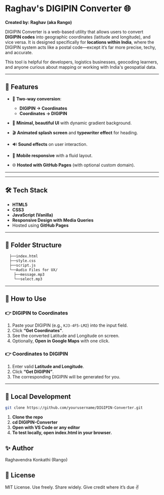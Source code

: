 # Raghav's DIGIPIN Converter 🌐

**Created by: Raghav (aka Rango)**

DIGIPIN Converter is a web-based utility that allows users to convert **DIGIPIN codes** into geographic coordinates (latitude and longitude), and vice versa. It is designed specifically for **locations within India**, where the DIGIPIN system acts like a postal code—except it’s far more precise, techy, and accurate.

This tool is helpful for developers, logistics businesses, geocoding learners, and anyone curious about mapping or working with India's geospatial data.

---

## 🚀 Features

- 🔄 **Two-way conversion**:
  - **DIGIPIN → Coordinates**
  - **Coordinates → DIGIPIN**

- 🎨 **Minimal, beautiful UI** with dynamic gradient background.
- 🎬 **Animated splash screen** and **typewriter effect** for heading.
- 🔊 **Sound effects** on user interaction.
- 📱 **Mobile responsive** with a fluid layout.
- 🌐 **Hosted with GitHub Pages** (with optional custom domain).

---

---

## 🛠️ Tech Stack

- **HTML5**
- **CSS3**
- **JavaScript (Vanilla)**
- **Responsive Design with Media Queries**
- Hosted using **GitHub Pages**

---

## 📂 Folder Structure
```bash
  ├──index.html
  ├──style.css
  ├──script.js
  └──Audio Files for UX/
    ├──message.mp3
    └──select.mp3

```

---

## 🔧 How to Use

### 👉 DIGIPIN to Coordinates
1. Paste your DIGIPIN (e.g., `KJ3-4F5-LM2`) into the input field.
2. Click **“Get Coordinates”**.
3. See the converted Latitude and Longitude on screen.
4. Optionally, **Open in Google Maps** with one click.

### 👉 Coordinates to DIGIPIN
1. Enter valid **Latitude and Longitude**.
2. Click **“Get DIGIPIN”**.
3. The corresponding DIGIPIN will be generated for you.

---

## 🧪 Local Development

```bash
git clone https://github.com/yourusername/DIGIPIN-Converter.git
```

1. **Clone the repo**
2. **cd DIGIPIN-Converter**
3. **Open with VS Code or any editor**
4. **To test locally, open index.html in your browser.**

## ✨ Author
Raghavendra Konkathi (Rango)

## 📝 License
MIT License.
Use freely. Share widely. Give credit where it’s due ✌️
